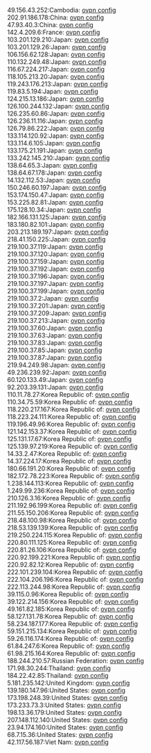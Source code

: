 49.156.43.252:Cambodia: [ovpn config](vpn/49_156_43_252.ovpn)  
202.91.186.178:China: [ovpn config](vpn/202_91_186_178.ovpn)  
47.93.40.3:China: [ovpn config](vpn/47_93_40_3.ovpn)  
142.4.209.6:France: [ovpn config](vpn/142_4_209_6.ovpn)  
103.201.129.210:Japan: [ovpn config](vpn/103_201_129_210.ovpn)  
103.201.129.26:Japan: [ovpn config](vpn/103_201_129_26.ovpn)  
106.156.62.128:Japan: [ovpn config](vpn/106_156_62_128.ovpn)  
110.132.249.48:Japan: [ovpn config](vpn/110_132_249_48.ovpn)  
116.67.224.217:Japan: [ovpn config](vpn/116_67_224_217.ovpn)  
118.105.213.20:Japan: [ovpn config](vpn/118_105_213_20.ovpn)  
119.243.176.213:Japan: [ovpn config](vpn/119_243_176_213.ovpn)  
119.83.5.194:Japan: [ovpn config](vpn/119_83_5_194.ovpn)  
124.215.13.186:Japan: [ovpn config](vpn/124_215_13_186.ovpn)  
126.100.244.132:Japan: [ovpn config](vpn/126_100_244_132.ovpn)  
126.235.60.86:Japan: [ovpn config](vpn/126_235_60_86.ovpn)  
126.236.11.116:Japan: [ovpn config](vpn/126_236_11_116.ovpn)  
126.79.86.222:Japan: [ovpn config](vpn/126_79_86_222.ovpn)  
133.114.120.92:Japan: [ovpn config](vpn/133_114_120_92.ovpn)  
133.114.6.105:Japan: [ovpn config](vpn/133_114_6_105.ovpn)  
133.175.21.191:Japan: [ovpn config](vpn/133_175_21_191.ovpn)  
133.242.145.210:Japan: [ovpn config](vpn/133_242_145_210.ovpn)  
138.64.65.3:Japan: [ovpn config](vpn/138_64_65_3.ovpn)  
138.64.67.178:Japan: [ovpn config](vpn/138_64_67_178.ovpn)  
14.132.112.53:Japan: [ovpn config](vpn/14_132_112_53.ovpn)  
150.246.60.197:Japan: [ovpn config](vpn/150_246_60_197.ovpn)  
153.174.150.47:Japan: [ovpn config](vpn/153_174_150_47.ovpn)  
153.225.82.81:Japan: [ovpn config](vpn/153_225_82_81.ovpn)  
175.128.10.34:Japan: [ovpn config](vpn/175_128_10_34.ovpn)  
182.166.131.125:Japan: [ovpn config](vpn/182_166_131_125.ovpn)  
183.180.82.101:Japan: [ovpn config](vpn/183_180_82_101.ovpn)  
203.213.189.197:Japan: [ovpn config](vpn/203_213_189_197.ovpn)  
218.41.150.225:Japan: [ovpn config](vpn/218_41_150_225.ovpn)  
219.100.37.119:Japan: [ovpn config](vpn/219_100_37_119.ovpn)  
219.100.37.120:Japan: [ovpn config](vpn/219_100_37_120.ovpn)  
219.100.37.159:Japan: [ovpn config](vpn/219_100_37_159.ovpn)  
219.100.37.192:Japan: [ovpn config](vpn/219_100_37_192.ovpn)  
219.100.37.196:Japan: [ovpn config](vpn/219_100_37_196.ovpn)  
219.100.37.197:Japan: [ovpn config](vpn/219_100_37_197.ovpn)  
219.100.37.199:Japan: [ovpn config](vpn/219_100_37_199.ovpn)  
219.100.37.2:Japan: [ovpn config](vpn/219_100_37_2.ovpn)  
219.100.37.201:Japan: [ovpn config](vpn/219_100_37_201.ovpn)  
219.100.37.209:Japan: [ovpn config](vpn/219_100_37_209.ovpn)  
219.100.37.213:Japan: [ovpn config](vpn/219_100_37_213.ovpn)  
219.100.37.60:Japan: [ovpn config](vpn/219_100_37_60.ovpn)  
219.100.37.63:Japan: [ovpn config](vpn/219_100_37_63.ovpn)  
219.100.37.83:Japan: [ovpn config](vpn/219_100_37_83.ovpn)  
219.100.37.85:Japan: [ovpn config](vpn/219_100_37_85.ovpn)  
219.100.37.87:Japan: [ovpn config](vpn/219_100_37_87.ovpn)  
219.94.249.98:Japan: [ovpn config](vpn/219_94_249_98.ovpn)  
49.236.239.92:Japan: [ovpn config](vpn/49_236_239_92.ovpn)  
60.120.133.49:Japan: [ovpn config](vpn/60_120_133_49.ovpn)  
92.203.39.131:Japan: [ovpn config](vpn/92_203_39_131.ovpn)  
110.11.78.27:Korea Republic of: [ovpn config](vpn/110_11_78_27.ovpn)  
110.34.75.59:Korea Republic of: [ovpn config](vpn/110_34_75_59.ovpn)  
118.220.217.167:Korea Republic of: [ovpn config](vpn/118_220_217_167.ovpn)  
118.223.24.111:Korea Republic of: [ovpn config](vpn/118_223_24_111.ovpn)  
119.196.49.96:Korea Republic of: [ovpn config](vpn/119_196_49_96.ovpn)  
121.142.153.37:Korea Republic of: [ovpn config](vpn/121_142_153_37.ovpn)  
125.131.17.67:Korea Republic of: [ovpn config](vpn/125_131_17_67.ovpn)  
125.139.97.219:Korea Republic of: [ovpn config](vpn/125_139_97_219.ovpn)  
14.33.2.47:Korea Republic of: [ovpn config](vpn/14_33_2_47.ovpn)  
14.37.224.17:Korea Republic of: [ovpn config](vpn/14_37_224_17.ovpn)  
180.66.191.20:Korea Republic of: [ovpn config](vpn/180_66_191_20.ovpn)  
182.172.78.223:Korea Republic of: [ovpn config](vpn/182_172_78_223.ovpn)  
1.238.144.113:Korea Republic of: [ovpn config](vpn/1_238_144_113.ovpn)  
1.249.99.236:Korea Republic of: [ovpn config](vpn/1_249_99_236.ovpn)  
210.126.3.16:Korea Republic of: [ovpn config](vpn/210_126_3_16.ovpn)  
211.192.96.199:Korea Republic of: [ovpn config](vpn/211_192_96_199.ovpn)  
211.55.150.206:Korea Republic of: [ovpn config](vpn/211_55_150_206.ovpn)  
218.48.100.98:Korea Republic of: [ovpn config](vpn/218_48_100_98.ovpn)  
218.53.139.139:Korea Republic of: [ovpn config](vpn/218_53_139_139.ovpn)  
219.250.224.115:Korea Republic of: [ovpn config](vpn/219_250_224_115.ovpn)  
220.80.111.125:Korea Republic of: [ovpn config](vpn/220_80_111_125.ovpn)  
220.81.26.106:Korea Republic of: [ovpn config](vpn/220_81_26_106.ovpn)  
220.92.199.221:Korea Republic of: [ovpn config](vpn/220_92_199_221.ovpn)  
220.92.82.12:Korea Republic of: [ovpn config](vpn/220_92_82_12.ovpn)  
222.101.239.104:Korea Republic of: [ovpn config](vpn/222_101_239_104.ovpn)  
222.104.206.196:Korea Republic of: [ovpn config](vpn/222_104_206_196.ovpn)  
222.113.244.98:Korea Republic of: [ovpn config](vpn/222_113_244_98.ovpn)  
39.115.0.96:Korea Republic of: [ovpn config](vpn/39_115_0_96.ovpn)  
39.122.214.156:Korea Republic of: [ovpn config](vpn/39_122_214_156.ovpn)  
49.161.82.185:Korea Republic of: [ovpn config](vpn/49_161_82_185.ovpn)  
58.127.131.78:Korea Republic of: [ovpn config](vpn/58_127_131_78.ovpn)  
58.234.187.177:Korea Republic of: [ovpn config](vpn/58_234_187_177.ovpn)  
59.151.215.134:Korea Republic of: [ovpn config](vpn/59_151_215_134.ovpn)  
59.26.116.174:Korea Republic of: [ovpn config](vpn/59_26_116_174.ovpn)  
61.84.247.6:Korea Republic of: [ovpn config](vpn/61_84_247_6.ovpn)  
61.98.215.164:Korea Republic of: [ovpn config](vpn/61_98_215_164.ovpn)  
188.244.210.57:Russian Federation: [ovpn config](vpn/188_244_210_57.ovpn)  
171.98.30.244:Thailand: [ovpn config](vpn/171_98_30_244.ovpn)  
184.22.42.85:Thailand: [ovpn config](vpn/184_22_42_85.ovpn)  
5.181.235.142:United Kingdom: [ovpn config](vpn/5_181_235_142.ovpn)  
139.180.147.96:United States: [ovpn config](vpn/139_180_147_96.ovpn)  
173.198.248.39:United States: [ovpn config](vpn/173_198_248_39.ovpn)  
173.233.73.3:United States: [ovpn config](vpn/173_233_73_3.ovpn)  
198.13.36.179:United States: [ovpn config](vpn/198_13_36_179.ovpn)  
207.148.112.140:United States: [ovpn config](vpn/207_148_112_140.ovpn)  
23.94.174.160:United States: [ovpn config](vpn/23_94_174_160.ovpn)  
68.7.15.36:United States: [ovpn config](vpn/68_7_15_36.ovpn)  
42.117.56.187:Viet Nam: [ovpn config](vpn/42_117_56_187.ovpn)  
